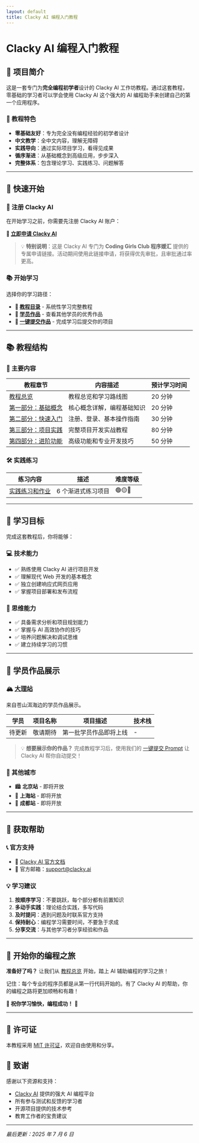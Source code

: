 ```yaml
---
layout: default
title: Clacky AI 编程入门教程
---
```


# Clacky AI 编程入门教程

## 🌟 项目简介

这是一套专门为**完全编程初学者**设计的 Clacky AI 工作坊教程。通过这套教程，零基础的学习者可以学会使用 Clacky AI 这个强大的 AI 编程助手来创建自己的第一个应用程序。

### 🎯 教程特色

- **零基础友好**：专为完全没有编程经验的初学者设计
- **中文教学**：全中文内容，理解无障碍
- **实践导向**：通过实际项目学习，看得见成果
- **循序渐进**：从基础概念到高级应用，步步深入
- **完整体系**：包含理论学习、实践练习、问题解答

---

## 🚀 快速开始

### 🎯 注册 Clacky AI

在开始学习之前，你需要先注册 Clacky AI 账户：

**🔗 [立即申请 Clacky AI](https://clacky.ai/beta?source=source_coding_girls_club-medium_community-campaign_beta_launch)**

> 💡 **特别说明**：这是 Clacky AI 专门为 **Coding Girls Club 程序媛汇** 提供的专属申请链接。活动期间使用此链接申请，将获得优先审批，且审批通过率更高。

### 📚 开始学习

选择你的学习路径：

- **📖 [教程目录](/tutorial/)** - 系统性学习完整教程
- **🎨 [学员作品](/student-works/)** - 查看其他学员的优秀作品
- **🚀 [一键提交作品](/student-works/submit-prompt/)** - 完成学习后提交你的项目

---

## 📚 教程结构

### 📖 主要内容

| 教程章节                                                   | 内容描述                   | 预计学习时间 |
| ---------------------------------------------------------- | -------------------------- | ------------ |
| [教程总览](tutorial/Clacky-AI-编程入门教程)                | 教程总览和学习路线图       | 20 分钟      |
| [第一部分：基础概念](tutorial/第一部分-Clacky-AI-基础概念) | 核心概念详解，编程基础知识 | 20 分钟      |
| [第二部分：快速入门](tutorial/第二部分-快速入门指南)       | 注册、登录、基本操作指南   | 30 分钟      |
| [第三部分：项目实践](tutorial/第三部分-第一个项目实践)     | 完整项目开发实战教程       | 80 分钟      |
| [第四部分：进阶功能](tutorial/第四部分-进阶功能和最佳实践) | 高级功能和专业开发技巧     | 50 分钟      |

### 🛠️ 实践练习

| 练习内容                                  | 描述               | 难度等级 |
| ----------------------------------------- | ------------------ | -------- |
| [实践练习和作业](tutorial/实践练习和作业) | 6 个渐进式练习项目 | 🟢🟡🔴   |

---

## 🎯 学习目标

完成这套教程后，你将能够：

### 💻 技术能力

- ✅ 熟练使用 Clacky AI 进行项目开发
- ✅ 理解现代 Web 开发的基本概念
- ✅ 独立创建响应式网页应用
- ✅ 掌握项目部署和发布流程

### 🧠 思维能力

- ✅ 具备需求分析和项目规划能力
- ✅ 掌握与 AI 高效协作的技巧
- ✅ 培养问题解决和调试思维
- ✅ 建立持续学习的习惯

---

## 🎨 学员作品展示

### 🏔️ [大理站](/student-works/dali/)

来自苍山洱海边的学员作品展示。

| 学员   | 项目名称 | 项目描述               | 技术栈 |
| ------ | -------- | ---------------------- | ------ |
| 待更新 | 敬请期待 | 第一批学员作品即将上线 | -      |

> 💡 **想要展示你的作品？** 完成教程学习后，使用我们的 [一键提交 Prompt](/student-works/submit-prompt/) 让 Clacky AI 帮你自动提交！

### 🌟 其他城市

- 🏙️ **北京站** - 即将开放
- 🏢 **上海站** - 即将开放
- 🌸 **成都站** - 即将开放

---

## 🤝 获取帮助

### 📞 官方支持

- 📖 [Clacky AI 官方文档](https://docs.clacky.ai)
- 📧 官方邮箱：support@clacky.ai

### 💡 学习建议

1. **按顺序学习**：不要跳跃，每个部分都有前置知识
2. **多动手实践**：理论结合实践，多写代码
3. **及时提问**：遇到问题及时联系官方支持
4. **保持耐心**：编程学习需要时间，不要急于求成
5. **分享交流**：与其他学习者分享经验和作品

---

## 🚀 开始你的编程之旅

**准备好了吗？** 让我们从 [教程总览](tutorial/Clacky-AI-编程入门教程) 开始，踏上 AI 辅助编程的学习之旅！

记住：每个专业的程序员都是从第一行代码开始的。有了 Clacky AI 的帮助，你的编程之路将更加顺畅和有趣！

**🌟 祝你学习愉快，编程成功！** 🎉

---

## 📄 许可证

本教程采用 [MIT 许可证](https://github.com/CodingGirlsClub/ai-clacky-workshop-tutorial/blob/main/LICENSE)，欢迎自由使用和分享。

## 🙏 致谢

感谢以下资源和支持：

- [Clacky AI](https://clacky.ai) 提供的强大 AI 编程平台
- 所有参与测试和反馈的学习者
- 开源项目提供的技术参考
- 教育工作者的宝贵建议

---

_最后更新：2025 年 7 月 6 日_
